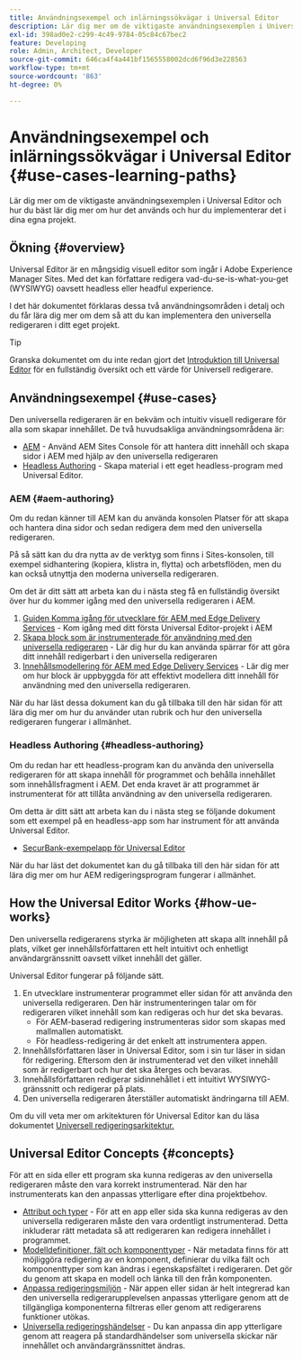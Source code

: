 ```yaml
---
title: Användningsexempel och inlärningssökvägar i Universal Editor
description: Lär dig mer om de viktigaste användningsexemplen i Universal Editor och hur du bäst lär dig mer om hur det används och hur du implementerar det i dina egna projekt.
exl-id: 398ad0e2-c299-4c49-9784-05c84c67bec2
feature: Developing
role: Admin, Architect, Developer
source-git-commit: 646ca4f4a441bf1565558002dcd6f96d3e228563
workflow-type: tm+mt
source-wordcount: '863'
ht-degree: 0%

---
```


# Användningsexempel och inlärningssökvägar i Universal Editor {#use-cases-learning-paths}

Lär dig mer om de viktigaste användningsexemplen i Universal Editor och hur du bäst lär dig mer om hur det används och hur du implementerar det i dina egna projekt.

## Ökning {#overview}

Universal Editor är en mångsidig visuell editor som ingår i Adobe Experience Manager Sites. Med det kan författare redigera vad-du-se-is-what-you-get (WYSIWYG) oavsett headless eller headful experience.

I det här dokumentet förklaras dessa två användningsområden i detalj och du får lära dig mer om dem så att du kan implementera den universella redigeraren i ditt eget projekt.

>[!TIP]
>
>Granska dokumentet om du inte redan gjort det [Introduktion till Universal Editor](/help/implementing/universal-editor/introduction.md) för en fullständig översikt och ett värde för Universell redigerare.

## Användningsexempel {#use-cases}

Den universella redigeraren är en bekväm och intuitiv visuell redigerare för alla som skapar innehållet. De två huvudsakliga användningsområdena är:

* [AEM](#aem-authoring) - Använd AEM Sites Console för att hantera ditt innehåll och skapa sidor i AEM med hjälp av den universella redigeraren
* [Headless Authoring](#headless-authoring) - Skapa material i ett eget headless-program med Universal Editor.

### AEM {#aem-authoring}

Om du redan känner till AEM kan du använda konsolen Platser för att skapa och hantera dina sidor och sedan redigera dem med den universella redigeraren.

På så sätt kan du dra nytta av de verktyg som finns i Sites-konsolen, till exempel sidhantering (kopiera, klistra in, flytta) och arbetsflöden, men du kan också utnyttja den moderna universella redigeraren.

Om det är ditt sätt att arbeta kan du i nästa steg få en fullständig översikt över hur du kommer igång med den universella redigeraren i AEM.

1. [Guiden Komma igång för utvecklare för AEM med Edge Delivery Services](/help/edge/aem-authoring/edge-dev-getting-started.md) - Kom igång med ditt första Universal Editor-projekt i AEM
1. [Skapa block som är instrumenterade för användning med den universella redigeraren](/help/edge/aem-authoring/create-block.md) - Lär dig hur du kan använda spärrar för att göra ditt innehåll redigerbart i den universella redigeraren
1. [Innehållsmodellering för AEM med Edge Delivery Services](/help/edge/aem-authoring/content-modeling.md) - Lär dig mer om hur block är uppbyggda för att effektivt modellera ditt innehåll för användning med den universella redigeraren.

När du har läst dessa dokument kan du gå tillbaka till den här sidan för att lära dig mer om hur du använder utan rubrik och hur den universella redigeraren fungerar i allmänhet.

### Headless Authoring {#headless-authoring}

Om du redan har ett headless-program kan du använda den universella redigeraren för att skapa innehåll för programmet och behålla innehållet som innehållsfragment i AEM. Det enda kravet är att programmet är instrumenterat för att tillåta användning av den universella redigeraren.

Om detta är ditt sätt att arbeta kan du i nästa steg se följande dokument som ett exempel på en headless-app som har instrument för att använda Universal Editor.

* [SecurBank-exempelapp för Universal Editor](/help/implementing/universal-editor/securbank.md)

När du har läst det dokumentet kan du gå tillbaka till den här sidan för att lära dig mer om hur AEM redigeringsprogram fungerar i allmänhet.

## How the Universal Editor Works {#how-ue-works}

Den universella redigerarens styrka är möjligheten att skapa allt innehåll på plats, vilket ger innehållsförfattaren ett helt intuitivt och enhetligt användargränssnitt oavsett vilket innehåll det gäller.

Universal Editor fungerar på följande sätt.

1. En utvecklare instrumenterar programmet eller sidan för att använda den universella redigeraren. Den här instrumenteringen talar om för redigeraren vilket innehåll som kan redigeras och hur det ska bevaras.
   * För AEM-baserad redigering instrumenteras sidor som skapas med mallmallen automatiskt.
   * För headless-redigering är det enkelt att instrumentera appen.
1. Innehållsförfattaren läser in Universal Editor, som i sin tur läser in sidan för redigering. Eftersom den är instrumenterad vet den vilket innehåll som är redigerbart och hur det ska återges och bevaras.
1. Innehållsförfattaren redigerar sidinnehållet i ett intuitivt WYSIWYG-gränssnitt och redigerar på plats.
1. Den universella redigeraren återställer automatiskt ändringarna till AEM.

Om du vill veta mer om arkitekturen för Universal Editor kan du läsa dokumentet [Universell redigeringsarkitektur.](/help/implementing/universal-editor/architecture.md)

## Universal Editor Concepts {#concepts}

För att en sida eller ett program ska kunna redigeras av den universella redigeraren måste den vara korrekt instrumenterad. När den har instrumenterats kan den anpassas ytterligare efter dina projektbehov.

* [Attribut och typer](/help/implementing/universal-editor/attributes-types.md) - För att en app eller sida ska kunna redigeras av den universella redigeraren måste den vara ordentligt instrumenterad. Detta inkluderar rätt metadata så att redigeraren kan redigera innehållet i programmet.
* [Modelldefinitioner, fält och komponenttyper](/help/implementing/universal-editor/field-types.md) - När metadata finns för att möjliggöra redigering av en komponent, definierar du vilka fält och komponenttyper som kan ändras i egenskapsfältet i redigeraren. Det gör du genom att skapa en modell och länka till den från komponenten.
* [Anpassa redigeringsmiljön](/help/implementing/universal-editor/customizing.md) - När appen eller sidan är helt integrerad kan den universella redigerarupplevelsen anpassas ytterligare genom att de tillgängliga komponenterna filtreras eller genom att redigerarens funktioner utökas.
* [Universella redigeringshändelser](/help/implementing/universal-editor/events.md) - Du kan anpassa din app ytterligare genom att reagera på standardhändelser som universella skickar när innehållet och användargränssnittet ändras.
